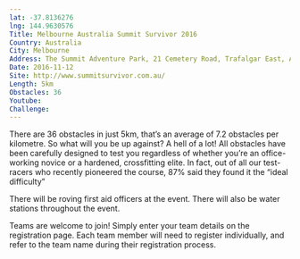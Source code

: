 ```yaml
---
lat: -37.8136276
lng: 144.9630576
Title: Melbourne Australia Summit Survivor 2016
Country: Australia
City: Melbourne
Address: The Summit Adventure Park, 21 Cemetery Road, Trafalgar East, Australia
Date: 2016-11-12
Site: http://www.summitsurvivor.com.au/
Length: 5km
Obstacles: 36
Youtube:
Challenge:
---
```


There are 36 obstacles in just 5km, that’s an average of 7.2 obstacles per kilometre. So what will you be up against? A hell of a lot!
All obstacles have been carefully designed to test you regardless of whether you’re an office-working novice or a hardened, crossfitting elite. In fact, out of all our test-racers who recently pioneered the course, 87% said they found it the “ideal difficulty”

There will be roving first aid officers at the event. There will also be water stations throughout the event.

Teams are welcome to join! Simply enter your team details on the registration page. Each team member will need to register individually, and refer to the team name during their registration process.